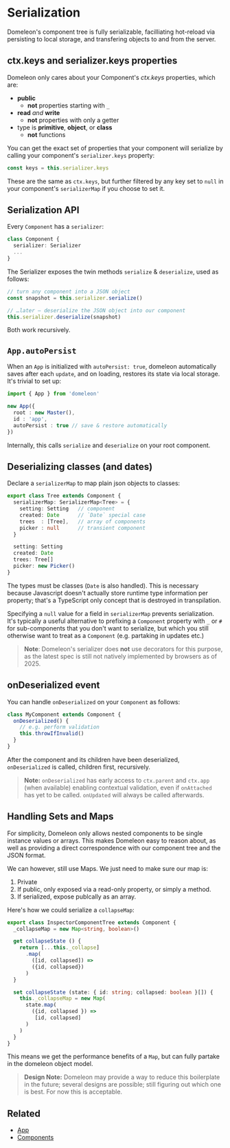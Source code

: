 # Serialization

Domeleon's component tree is fully serializable, facilliating hot-reload via persisting to local storage, and transfering objects to and from the server.

## ctx.keys and serializer.keys properties

Domeleon only cares about your Component's *ctx.keys* properties, which are:

* **public**
  * **not** properties starting with `_`
* **read** *and* **write**
  * **not** properties with only a getter
* type is **primitive**, **object**, or **class**
  * **not** functions

You can get the exact set of properties that your component will serialize by calling your component's `serializer.keys` property:

```ts
const keys = this.serializer.keys
```
These are the same as `ctx.keys`, but further filtered by any key set to `null` in your component's `serializerMap` if you choose to set it.

## Serialization API

Every `Component` has a `serializer`:

```ts
class Component {
  serializer: Serializer
  ...
}
```

The Serializer exposes the twin methods `serialize` & `deserialize`, used as follows:

```ts
// turn any component into a JSON object
const snapshot = this.serializer.serialize()

// …later – deserialize the JSON object into our component
this.serializer.deserialize(snapshot)
```
Both work recursively.

## `App.autoPersist`

When an `App` is initialized with `autoPersist: true`, domeleon automatically saves after each `update`, and on loading, restores its state via local storage. It's trivial to set up:

```ts
import { App } from 'domeleon'

new App({
  root : new Master(),
  id : 'app',
  autoPersist : true // save & restore automatically
})
```
Internally, this calls `serialize` and `deserialize` on your root component.

## Deserializing classes (and dates)

Declare a `serializerMap` to map plain json objects to classes:

```ts
export class Tree extends Component {
  serializerMap: SerializerMap<Tree> = {
    setting: Setting   // component
    created: Date      // `Date` special case
    trees  : [Tree],   // array of components
    picker : null      // transient component
  }

  setting: Setting  
  created: Date
  trees: Tree[]
  picker: new Picker()
}
```
The types must be classes (`Date` is also handled). This is necessary because Javascript doesn't actually store runtime type information per property; that's a TypeScript only concept that is destroyed in transpilation.

Specifying a `null` value for a field in `serializerMap` prevents serialization. It's typically a useful alternative to prefixing a `Component` property with `_` or `#` for sub-components that you don't want to serialize, but which you still otherwise want to treat as a `Component` (e.g. partaking in updates etc.)

> **Note**: Domeleon's serializer does **not** use decorators for this purpose, as the latest spec is still not natively implemented by browsers as of 2025.

## onDeserialized event

You can handle `onDeserialized` on your `Component` as follows:

```ts
class MyComponent extends Component {
  onDeserialized() {    
    // e.g. perform validation
    this.throwIfInvalid()
  }
}
```

After the component and its children have been deserialized, `onDeserialized` is called, children first, recursively.

>**Note:** `onDeserialized` has early access to `ctx.parent` and `ctx.app` (when available) enabling contextual validation, even if `onAttached` has yet to be called. `onUpdated` will always be called afterwards.

## Handling Sets and Maps

For simplicity, Domeleon only allows nested components to be single instance values or arrays. This makes Domeleon easy to reason about, as well as providing a direct correspondence with our component tree and the JSON format.

We can however, still use Maps. We just need to make sure our map is:

1. Private
2. If public, only exposed via a read-only property, or simply a method.
3. If serialized, expose publcally as an array.

Here's how we could serialize a `collapseMap`:

```ts
export class InspectorComponentTree extends Component {
  _collapseMap = new Map<string, boolean>()

  get collapseState () {    
    return [...this._collapse]
      .map(
        ([id, collapsed]) =>
        ({id, collapsed})
      )
  }

  set collapseState (state: { id: string; collapsed: boolean }[]) {
    this._collapseMap = new Map(
      state.map(
        ({id, collapsed }) =>
         [id, collapsed]
      )
    )
  }
}
```
This means we get the performance benefits of a `Map`, but can fully partake in the domeleon object model.

>**Design Note:** Domeleon may provide a way to reduce this boilerplate in the future; several designs are possible; still figuring out which one is best. For now this is acceptable.

## Related

* [App](./App)
* [Components](./components.md)